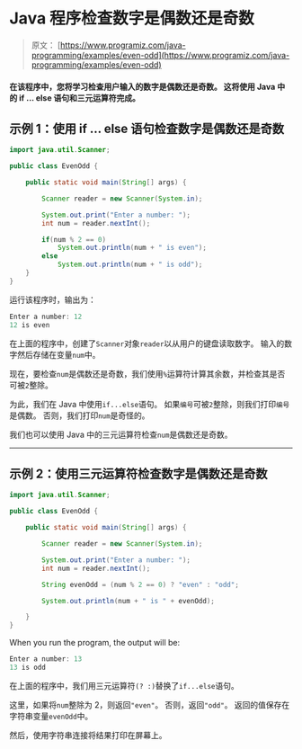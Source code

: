 # Java 程序检查数字是偶数还是奇数

> 原文： [https://www.programiz.com/java-programming/examples/even-odd](https://www.programiz.com/java-programming/examples/even-odd)

#### 在该程序中，您将学习检查用户输入的数字是偶数还是奇数。 这将使用 Java 中的 if ... else 语句和三元运算符完成。

## 示例 1：使用 if ... else 语句检查数字是偶数还是奇数

```java
import java.util.Scanner;

public class EvenOdd {

    public static void main(String[] args) {

        Scanner reader = new Scanner(System.in);

        System.out.print("Enter a number: ");
        int num = reader.nextInt();

        if(num % 2 == 0)
            System.out.println(num + " is even");
        else
            System.out.println(num + " is odd");
    }
}
```

运行该程序时，输出为：

```java
Enter a number: 12
12 is even
```

在上面的程序中，创建了`Scanner`对象`reader`以从用户的键盘读取数字。 输入的数字然后存储在变量`num`中。

现在，要检查`num`是偶数还是奇数，我们使用`%`运算符计算其余数，并检查其是否可被`2`整除。

为此，我们在 Java 中使用`if...else`语句。 如果`编号`可被`2`整除，则我们打印`编号`是偶数。 否则，我们打印`num`是奇怪的。

我们也可以使用 Java 中的三元运算符检查`num`是偶数还是奇数。

* * *

## 示例 2：使用三元运算符检查数字是偶数还是奇数

```java
import java.util.Scanner;

public class EvenOdd {

    public static void main(String[] args) {

        Scanner reader = new Scanner(System.in);

        System.out.print("Enter a number: ");
        int num = reader.nextInt();

        String evenOdd = (num % 2 == 0) ? "even" : "odd";

        System.out.println(num + " is " + evenOdd);

    }
}
```

When you run the program, the output will be:

```java
Enter a number: 13
13 is odd
```

在上面的程序中，我们用三元运算符`(? :)`替换了`if...else`语句。

这里，如果将`num`整除为 2，则返回`"even"`。 否则，返回`"odd"`。 返回的值保存在字符串变量`evenOdd`中。

然后，使用字符串连接将结果打印在屏幕上。